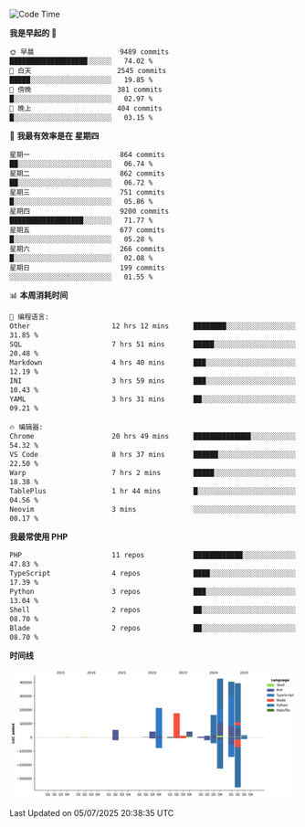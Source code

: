 <!--START_SECTION:waka-->
![Code Time](http://img.shields.io/badge/Code%20Time-3%2C778%20hrs%209%20mins-blue)

**我是早起的 🐤** 

```text
🌞 早晨                     9489 commits        ███████████████████░░░░░░   74.02 % 
🌆 白天                     2545 commits        █████░░░░░░░░░░░░░░░░░░░░   19.85 % 
🌃 傍晚                     381 commits         █░░░░░░░░░░░░░░░░░░░░░░░░   02.97 % 
🌙 晚上                     404 commits         █░░░░░░░░░░░░░░░░░░░░░░░░   03.15 % 
```
📅 **我最有效率是在 星期四** 

```text
星期一                      864 commits         ██░░░░░░░░░░░░░░░░░░░░░░░   06.74 % 
星期二                      862 commits         ██░░░░░░░░░░░░░░░░░░░░░░░   06.72 % 
星期三                      751 commits         █░░░░░░░░░░░░░░░░░░░░░░░░   05.86 % 
星期四                      9200 commits        ██████████████████░░░░░░░   71.77 % 
星期五                      677 commits         █░░░░░░░░░░░░░░░░░░░░░░░░   05.28 % 
星期六                      266 commits         █░░░░░░░░░░░░░░░░░░░░░░░░   02.08 % 
星期日                      199 commits         ░░░░░░░░░░░░░░░░░░░░░░░░░   01.55 % 
```


📊 **本周消耗时间** 

```text
💬 编程语言: 
Other                    12 hrs 12 mins      ████████░░░░░░░░░░░░░░░░░   31.85 % 
SQL                      7 hrs 51 mins       █████░░░░░░░░░░░░░░░░░░░░   20.48 % 
Markdown                 4 hrs 40 mins       ███░░░░░░░░░░░░░░░░░░░░░░   12.19 % 
INI                      3 hrs 59 mins       ███░░░░░░░░░░░░░░░░░░░░░░   10.43 % 
YAML                     3 hrs 31 mins       ██░░░░░░░░░░░░░░░░░░░░░░░   09.21 % 

🔥 编辑器: 
Chrome                   20 hrs 49 mins      ██████████████░░░░░░░░░░░   54.32 % 
VS Code                  8 hrs 37 mins       ██████░░░░░░░░░░░░░░░░░░░   22.50 % 
Warp                     7 hrs 2 mins        █████░░░░░░░░░░░░░░░░░░░░   18.38 % 
TablePlus                1 hr 44 mins        █░░░░░░░░░░░░░░░░░░░░░░░░   04.56 % 
Neovim                   3 mins              ░░░░░░░░░░░░░░░░░░░░░░░░░   00.17 % 
```

**我最常使用 PHP** 

```text
PHP                      11 repos            ████████████░░░░░░░░░░░░░   47.83 % 
TypeScript               4 repos             ████░░░░░░░░░░░░░░░░░░░░░   17.39 % 
Python                   3 repos             ███░░░░░░░░░░░░░░░░░░░░░░   13.04 % 
Shell                    2 repos             ██░░░░░░░░░░░░░░░░░░░░░░░   08.70 % 
Blade                    2 repos             ██░░░░░░░░░░░░░░░░░░░░░░░   08.70 % 
```



**时间线**

![Lines of Code chart](https://raw.githubusercontent.com/abrahamgreyson/abrahamgreyson/main/assets/bar_graph.png)


 Last Updated on 05/07/2025 20:38:35 UTC
<!--END_SECTION:waka-->
